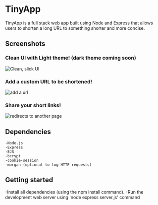 # TinyApp
TinyApp is a full stack web app built using Node and Express that allows users to shorten a long URL to something shorter and more concise. 


## Screenshots

### Clean UI with Light theme! (dark theme coming soon)
![Clean, slick UI](https://i.imgur.com/Ym5ot9R.png?1)

### Add a custom URL to be shortened!
![add a url](https://i.imgur.com/lPW06O5.png?1)

### Share your short links!
![redirects to another page](https://i.imgur.com/tOnjl87.jpg)




## Dependencies
```
-Node.js
-Express
-EJS
-bcrypt
-cookie-session
-morgan (optional to log HTTP requests)
```
## Getting started
-Install all dependencies (using the npm install command).
-Run the development web server using 'node express server.js' command



